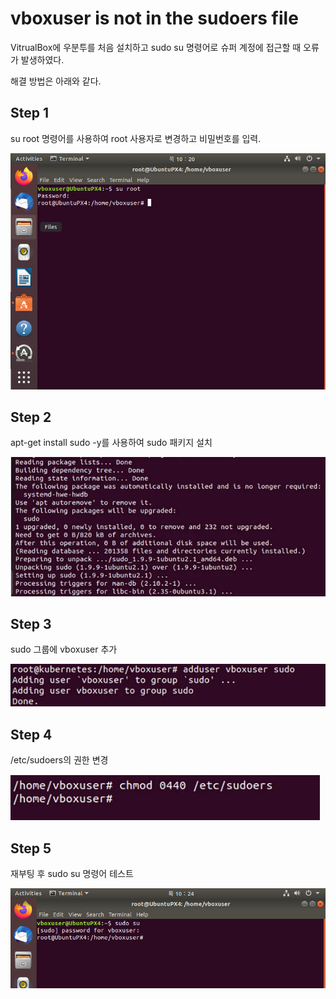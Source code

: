 # vboxuser is not in the sudoers file

VitrualBox에 우분투를 처음 설치하고 sudo su 명령어로 슈퍼 계정에 접근할 때 오류가 발생하였다.

해결 방법은 아래와 같다.



## Step 1

su root 명령어를 사용하여 root 사용자로 변경하고 비밀번호를 입력.

![image-20231019102037911](Images/image-20231019102037911.png)



## Step 2

apt-get install sudo -y를 사용하여 sudo 패키지 설치

![image-20231019102217660](Images/image-20231019102217660.png)



## Step 3

sudo 그룹에 vboxuser 추가

![image-20231019102251806](Images/image-20231019102251806.png)



## Step 4

/etc/sudoers의 권한 변경

![image-20231019102329270](Images/image-20231019102329270.png)



## Step 5

재부팅 후 sudo su 명령어 테스트

![image-20231019102447624](Images/image-20231019102447624.png)
